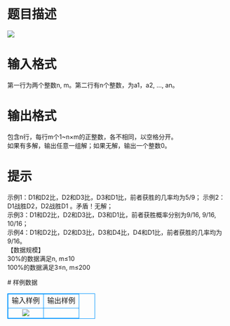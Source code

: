 # 

 
 # 题目描述 
<p>
<img border="0" src="/source/joyoi/tyvj-2226/img/aHR0cDovL3d3dy5qb3lvaS5jbi9wcm9ibGVtL3R5dmotMjIyNi9wcm9ibGVtc19pbWFnZXMvMjU5MC8xMjk4XzEuanBn.jpg"></p> 

 
 # 输入格式 
<p>
第一行为两个整数n, m。第二行有n个整数，为a1，a2, …, an。</p> 

 
 # 输出格式 
<p>
包含n行，每行m个1~n×m的正整数，各不相同，以空格分开。<br>如果有多解，输出任意一组解；如果无解，输出一个整数0。<br></p> 

 
 # 提示 
<p>
示例1：D1和D2比，D2和D3比，D3和D1比，前者获胜的几率均为5/9；	示例2：D1战胜D2，D2战胜D1 。矛盾！无解；<br>示例3：D1和D2比，D2和D3比，D3和D1比，前者获胜概率分别为9/16, 9/16, 10/16；<br>示例4：D1和D2比，D2和D3比，D3和D4比，D4和D1比，前者获胜的几率均为9/16。<br>【数据规模】<br>30%的数据满足n, m≤10<br>100%的数据满足3≤n, m≤200<br></p> 
# 样例数据
<style>
        table,table tr th, table tr td { border:1px solid #0094ff; }
        table { width: 200px; min-height: 25px; line-height: 25px; text-align: center; border-collapse: collapse;}   
    </style>
<table>
	<tr>
		<td>输入样例</td>
		<td>输出样例</td>
	</tr>
<tr><td><img border="0" src="/source/joyoi/tyvj-2226/img/aHR0cDovL3d3dy5qb3lvaS5jbi9wcm9ibGVtL3R5dmotMjIyNi9wcm9ibGVtc19pbWFnZXMvMjU5MC8xMjk4XzIuanBn.jpg"></td><td>
</td></tr></table>
